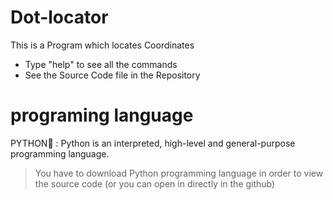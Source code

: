 # Dot-locator

 This is a Program which locates Coordinates

  - Type "help" to see all the commands
  - See the Source Code file in the Repository

#  programing language
PYTHON🐍 :
Python is an interpreted, high-level and general-purpose programming language.

> You have to download Python programming language in order to view the source code (or you can open in directly in the github)

